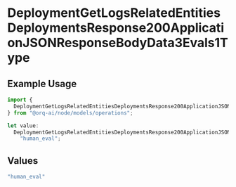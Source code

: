 # DeploymentGetLogsRelatedEntitiesDeploymentsResponse200ApplicationJSONResponseBodyData3Evals1Type

## Example Usage

```typescript
import {
  DeploymentGetLogsRelatedEntitiesDeploymentsResponse200ApplicationJSONResponseBodyData3Evals1Type,
} from "@orq-ai/node/models/operations";

let value:
  DeploymentGetLogsRelatedEntitiesDeploymentsResponse200ApplicationJSONResponseBodyData3Evals1Type =
    "human_eval";
```

## Values

```typescript
"human_eval"
```